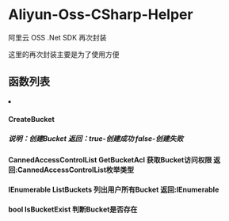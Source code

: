 # Aliyun-Oss-CSharp-Helper

阿里云 OSS .Net SDK 再次封装

这里的再次封装主要是为了使用方便

<h2>函数列表</h2>
<li><h4>CreateBucket</h4></li>
<h5><em>说明：</em>创建Bucket <em>返回：</em>true-创建成功 false-创建失败</h5>
<h4>CannedAccessControlList GetBucketAcl 获取Bucket访问权限 返回:CannedAccessControlList枚举类型
<h4>IEnumerable<Bucket> ListBuckets 列出用户所有Bucket 返回:IEnumerable<Bucket>
<h4>bool IsBucketExist 判断Bucket是否存在

